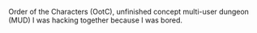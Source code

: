 Order of the Characters (OotC), unfinished concept multi-user dungeon (MUD) I was hacking together because I was bored.
